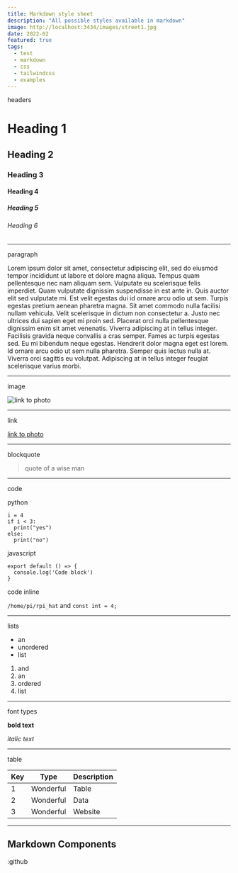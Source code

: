 ```yaml
---
title: Markdown style sheet
description: "All possible styles available in markdown"
image: http://localhost:3434/images/street1.jpg
date: 2022-02
featured: true
tags:
  - test
  - markdown
  - css
  - tailwindcss
  - examples
---
```


headers
# Heading 1
## Heading 2
### Heading 3
#### Heading 4
##### Heading 5
###### Heading 6

---

paragraph

Lorem ipsum dolor sit amet, consectetur adipiscing elit, sed do eiusmod tempor incididunt ut labore et dolore magna aliqua. Tempus quam pellentesque nec nam aliquam sem. Vulputate eu scelerisque felis imperdiet. Quam vulputate dignissim suspendisse in est ante in. Quis auctor elit sed vulputate mi. Est velit egestas dui id ornare arcu odio ut sem. Turpis egestas pretium aenean pharetra magna. Sit amet commodo nulla facilisi nullam vehicula. Velit scelerisque in dictum non consectetur a. Justo nec ultrices dui sapien eget mi proin sed. Placerat orci nulla pellentesque dignissim enim sit amet venenatis. Viverra adipiscing at in tellus integer. Facilisis gravida neque convallis a cras semper. Fames ac turpis egestas sed. Eu mi bibendum neque egestas. Hendrerit dolor magna eget est lorem. Id ornare arcu odio ut sem nulla pharetra. Semper quis lectus nulla at. Viverra orci sagittis eu volutpat. Adipiscing at in tellus integer feugiat scelerisque varius morbi.

---

image

![link to photo](http://localhost:3434/images/hands.jpg)

---

link

[link to photo](http://localhost:3434/images/hands.jpg)

---

blockquote

> quote of a wise man

---

code

python
```python[file.py]{4-6,7} meta-info=val
i = 4
if i < 3:
  print("yes")
else:
  print("no")
```

javascript
```javascript[file.js]{4-6,7} meta-info=val
export default () => {
  console.log('Code block')
}
```

code inline

`/home/pi/rpi_hat` and `const int = 4;`

---

lists

- an
- unordered
- list

1. and
2. an
3. ordered
4. list

---

font types

**bold text**

_italic text_

---

table


| Key   | Type      | Description   |
|-------|-----------|---------------|
| 1     | Wonderful | Table         |
| 2     | Wonderful | Data          |
| 3     | Wonderful | Website       |


---

## Markdown Components

:github
